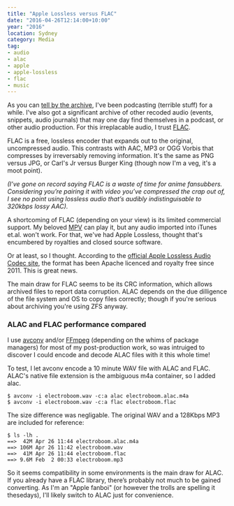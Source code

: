 ```yaml
---
title: "Apple Lossless versus FLAC"
date: "2016-04-26T12:14:00+10:00"
year: "2016"
location: Sydney
category: Media
tag:
- audio
- alac
- apple
- apple-lossless
- flac
- music
---
```

As you can [tell by the archive], I've been podcasting (terrible stuff) for a while. I've also got a significant archive of other recoded audio (events, snippets, audio journals) that may one day find themselves in a podcast, or other audio production. For this irreplacable audio, I trust [FLAC].

FLAC is a free, lossless encoder that expands out to the original, uncompressed audio. This contrasts with AAC, MP3 or OGG Vorbis that compresses by irreversably removing information. It's the same as PNG versus JPG, or Carl's Jr versus Burger King (though now I'm a veg, it's a moot point).

<p style="font-style:italic" class="aside">(I’ve gone on record saying FLAC is a waste of time for anime fansubbers. Considering you’re pairing it with video you’ve compressed the crap out of, I see no point using lossless audio that’s audibly indistinguisable to 320kbps lossy AAC).</p>

A shortcoming of FLAC (depending on your view) is its limited commercial support. My beloved [MPV] can play it, but any audio imported into iTunes et.al. won't work. For that, we've had Apple Lossless, thought that's encumbered by royalties and closed source software.

Or at least, so I thought. According to the [official Apple Lossless Audio Codec site], the format has been Apache licenced and royalty free since 2011. This is great news. 

The main draw for FLAC seems to be its CRC information, which allows archived files to report data corruption. ALAC depends on the due dilligence of the file system and OS to copy files correctly; though if you're serious about archiving you're using ZFS anyway.

### ALAC and FLAC performance compared

I use [avconv] and/or [FFmpeg] \(depending on the whims of package managers) for most of my post-production work, so was intruiged to discover I could encode and decode ALAC files with it this whole time!

To test, I let avconv encode a 10 minute WAV file with ALAC and FLAC. ALAC's native file extension is the ambiguous m4a container, so I added alac.

    $ avconv -i electroboom.wav -c:a alac electroboom.alac.m4a
    $ avconv -i electroboom.wav -c:a flac electroboom.flac

The size difference was negligable. The original WAV and a 128Kbps MP3 are included for reference:

    $ ls -lh .
    ==>  42M Apr 26 11:44 electroboom.alac.m4a
    ==> 106M Apr 26 11:42 electroboom.wav
    ==>  41M Apr 26 11:44 electroboom.flac
    ==> 9.6M Feb  2 00:33 electroboom.mp3

So it seems compatibility in some environments is the main draw for ALAC. If you already have a FLAC library, there’s probably not much to be gained converting. As I'm an "Apple fanboi" (or however the trolls are spelling it thesedays), I'll likely switch to ALAC just for convenience. 

[tell by the archive]: https://rubenerd.com/show/
[FLAC]: https://xiph.org/flac/
[MPV]: https://mpv.io/
[official Apple Lossless Audio Codec site]: https://alac.macosforge.org/
[avconv]: https://libav.org/avconv.html
[ffmpeg]: https://ffmpeg.org/

